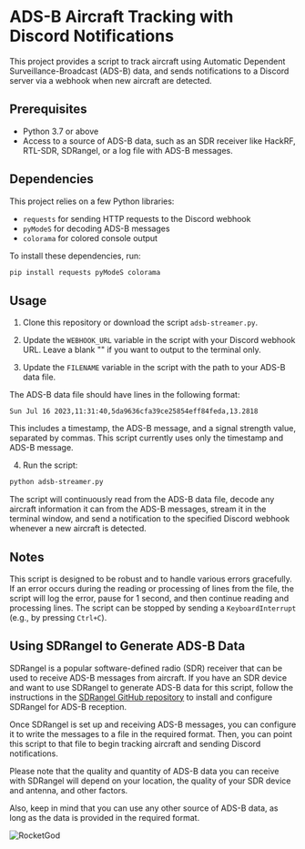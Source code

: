 # ADS-B Aircraft Tracking with Discord Notifications

This project provides a script to track aircraft using Automatic Dependent Surveillance-Broadcast (ADS-B) data, and sends notifications to a Discord server via a webhook when new aircraft are detected.

## Prerequisites

- Python 3.7 or above
- Access to a source of ADS-B data, such as an SDR receiver like HackRF, RTL-SDR, SDRangel, or a log file with ADS-B messages.

## Dependencies

This project relies on a few Python libraries:
- `requests` for sending HTTP requests to the Discord webhook
- `pyModeS` for decoding ADS-B messages
- `colorama` for colored console output

To install these dependencies, run:

```bash
pip install requests pyModeS colorama
```

## Usage

1. Clone this repository or download the script `adsb-streamer.py`.

2. Update the `WEBHOOK_URL` variable in the script with your Discord webhook URL. Leave a blank "" if you want to output to the terminal only.

3. Update the `FILENAME` variable in the script with the path to your ADS-B data file.

The ADS-B data file should have lines in the following format:

```
Sun Jul 16 2023,11:31:40,5da9636cfa39ce25854eff84feda,13.2818
```

This includes a timestamp, the ADS-B message, and a signal strength value, separated by commas. This script currently uses only the timestamp and ADS-B message.

4. Run the script:

```bash
python adsb-streamer.py
```

The script will continuously read from the ADS-B data file, decode any aircraft information it can from the ADS-B messages, stream it in the terminal window, and send a notification to the specified Discord webhook whenever a new aircraft is detected.

## Notes

This script is designed to be robust and to handle various errors gracefully. If an error occurs during the reading or processing of lines from the file, the script will log the error, pause for 1 second, and then continue reading and processing lines. The script can be stopped by sending a `KeyboardInterrupt` (e.g., by pressing `Ctrl+C`).

## Using SDRangel to Generate ADS-B Data

SDRangel is a popular software-defined radio (SDR) receiver that can be used to receive ADS-B messages from aircraft. If you have an SDR device and want to use SDRangel to generate ADS-B data for this script, follow the instructions in the [SDRangel GitHub repository](https://github.com/f4exb/sdrangel) to install and configure SDRangel for ADS-B reception.

Once SDRangel is set up and receiving ADS-B messages, you can configure it to write the messages to a file in the required format. Then, you can point this script to that file to begin tracking aircraft and sending Discord notifications.

Please note that the quality and quantity of ADS-B data you can receive with SDRangel will depend on your location, the quality of your SDR device and antenna, and other factors.

Also, keep in mind that you can use any other source of ADS-B data, as long as the data is provided in the required format.

![RocketGod](https://github.com/RocketGod-git/adsb-decoder/assets/57732082/90f9eafd-e04d-4d2a-bc6f-5571f3f76022)
